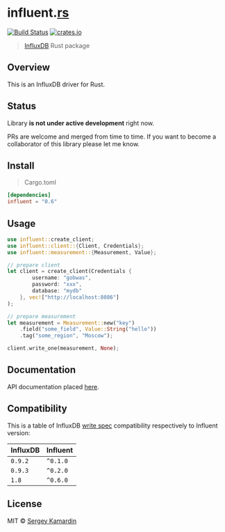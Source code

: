 # influent.[rs](https://www.rust-lang.org/)

[![Build Status][travis-image]][travis-url] [![crates.io][crates-image]][crates-url]

> [InfluxDB](https://www.influxdata.com/) Rust package

## Overview

This is an InfluxDB driver for Rust.

## Status

Library **is not under active development** right now.

PRs are welcome and merged from time to time.
If you want to become a collaborator of this library please let me know.

## Install

> Cargo.toml

```toml
[dependencies]
influent = "0.6"
```

## Usage

```rust
use influent::create_client;
use influent::client::{Client, Credentials};
use influent::measurement::{Measurement, Value};

// prepare client
let client = create_client(Credentials {
        username: "gobwas",
        password: "xxx",
        database: "mydb"
    }, vec!["http://localhost:8086"]
);

// prepare measurement
let measurement = Measurement::new("key")
    .field("some_field", Value::String("hello"))
    .tag("some_region", "Moscow");

client.write_one(measurement, None);
```

## Documentation

API documentation placed [here](http://gobwas.github.io/influent.rs/influent/index.html).

## Compatibility

This is a table of InfluxDB [write spec](https://influxdb.com/docs/v0.9/write_protocols/write_syntax.html) compatibility respectively to Influent version:

InfluxDB | Influent
---------|---------
`0.9.2`  | `^0.1.0`
`0.9.3`  | `^0.2.0`
`1.8`    | `^0.6.0`

## License

MIT © [Sergey Kamardin](https://github.com/gobwas)

[travis-image]: https://travis-ci.org/gobwas/influent.rs.svg?branch=master
[travis-url]: https://travis-ci.org/gobwas/influent.rs
[crates-image]: http://meritbadge.herokuapp.com/influent
[crates-url]: https://crates.io/crates/influent
